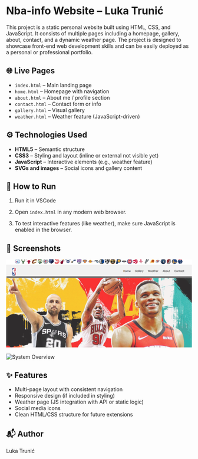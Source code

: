 # Nba-info Website – Luka Trunić

This project is a static personal website built using HTML, CSS, and JavaScript. It consists of multiple pages including a homepage, gallery, about, contact, and a dynamic weather page. The project is designed to showcase front-end web development skills and can be easily deployed as a personal or professional portfolio.

## 🌐 Live Pages

- `index.html` – Main landing page
- `home.html` – Homepage with navigation
- `about.html` – About me / profile section
- `contact.html` – Contact form or info
- `gallery.html` – Visual gallery
- `weather.html` – Weather feature (JavaScript-driven)

## ⚙️ Technologies Used

- **HTML5** – Semantic structure
- **CSS3** – Styling and layout (inline or external not visible yet)
- **JavaScript** – Interactive elements (e.g., weather feature)
- **SVGs and images** – Social icons and gallery content

## 🧪 How to Run

1. Run it in VSCode

2. Open `index.html` in any modern web browser.

3. To test interactive features (like weather), make sure JavaScript is enabled in the browser.

## 📸 Screenshots

![System Overview](home.png)

![System Overview](gallery.png)

## ✨ Features

- Multi-page layout with consistent navigation
- Responsive design (if included in styling)
- Weather page (JS integration with API or static logic)
- Social media icons
- Clean HTML/CSS structure for future extensions

## 📬 Author

Luka Trunić
